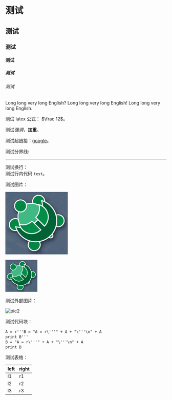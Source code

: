 
# 测试

## 测试

### 测试

#### 测试

##### 测试

###### 测试

Long long very long English? Long long very long English! Long long very long English. 

测试 latex 公式： $\frac 12$。

测试*强调*，**加重**。

测试超链接：[google](www.google.com)。

测试分界线:

-------------------------------

测试换行：   
测试行内代码 `test`。

测试图片：

![pic](img/head.jpg)

<img class=align-center src='img/head.jpg' style='width:100px'/>

测试外部图片：

![pic2](https://assets.github.com/images/modules/about_page/octocat.png)

测试代码块：

~~~~{.python}
A = r'''B = "A = r\'''" + A + "\'''\n" + A
print B'''
B = "A = r\'''" + A + "\'''\n" + A
print B
~~~~

测试表格：

left | right
-----|------
l1   | r1
l2   | r2
l3   | r3
